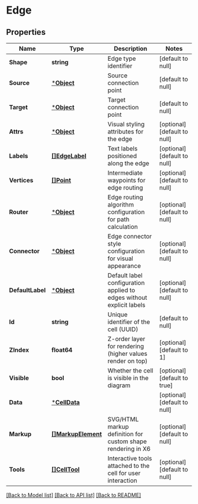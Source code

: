 # Edge

## Properties
Name | Type | Description | Notes
------------ | ------------- | ------------- | -------------
**Shape** | **string** | Edge type identifier | [default to null]
**Source** | [***Object**](.md) | Source connection point | [default to null]
**Target** | [***Object**](.md) | Target connection point | [default to null]
**Attrs** | [***Object**](.md) | Visual styling attributes for the edge | [optional] [default to null]
**Labels** | [**[]EdgeLabel**](EdgeLabel.md) | Text labels positioned along the edge | [optional] [default to null]
**Vertices** | [**[]Point**](Point.md) | Intermediate waypoints for edge routing | [optional] [default to null]
**Router** | [***Object**](.md) | Edge routing algorithm configuration for path calculation | [optional] [default to null]
**Connector** | [***Object**](.md) | Edge connector style configuration for visual appearance | [optional] [default to null]
**DefaultLabel** | [***Object**](.md) | Default label configuration applied to edges without explicit labels | [optional] [default to null]
**Id** | **string** | Unique identifier of the cell (UUID) | [default to null]
**ZIndex** | **float64** | Z-order layer for rendering (higher values render on top) | [optional] [default to 1]
**Visible** | **bool** | Whether the cell is visible in the diagram | [optional] [default to true]
**Data** | [***CellData**](Cell_data.md) |  | [optional] [default to null]
**Markup** | [**[]MarkupElement**](MarkupElement.md) | SVG/HTML markup definition for custom shape rendering in X6 | [optional] [default to null]
**Tools** | [**[]CellTool**](CellTool.md) | Interactive tools attached to the cell for user interaction | [optional] [default to null]

[[Back to Model list]](../README.md#documentation-for-models) [[Back to API list]](../README.md#documentation-for-api-endpoints) [[Back to README]](../README.md)

